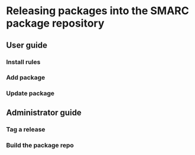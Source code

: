 # Releasing packages into the SMARC package repository

## User guide

### Install rules

### Add package

### Update package

## Administrator guide

### Tag a release

### Build the package repo
